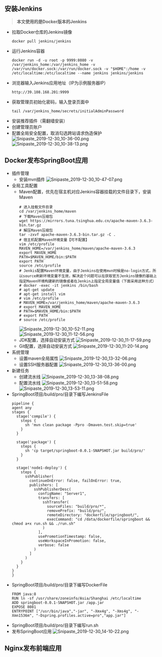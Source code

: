 ## 安装Jenkins
> **本文使用的是Docker版本的Jenkins**
* 拉取Docker仓库的Jenkins镜像
  ```
  docker pull jenkins/jenkins
  ```
* 运行Jenkins容器
  ```
  docker run -d -u root -p 9999:8080 -v /var/jenkins_home:/var/jenkins_home -v /var/run/docker.sock:/var/run/docker.sock -v "$HOME":/home -v /etc/localtime:/etc/localtime --name jenkins jenkins/jenkins
  ```
* 浏览器输入Jenkins应用地址（IP为示例服务器IP）
  ```
  http://39.108.168.201:9999
  ```
* 获取管理员初始化密码，输入登录页面中
  ```
  tail /var/jenkins_home/secrets/initialAdminPassword
  ```
* 安装推荐插件（需翻墙安装）
* 创建管理员账户
* 配置全局安全配置，取消勾选跨站请求伪造保护
  ![Snipaste_2019-12-30_10-36-00.png](https://i.loli.net/2019/12/30/Z3OgFabAIzYrNfe.png)
  ![Snipaste_2019-12-30_10-38-13.png](https://i.loli.net/2019/12/30/V1nQGarJxwWZKvF.png)

## Docker发布SpringBoot应用
* 插件管理
  * 安装mvn插件
    ![Snipaste_2019-12-30_10-47-07.png](https://i.loli.net/2019/12/30/fgJ3ABt2KsDSWzP.png)
* 全局工具配置
  * Maven配置，优先在宿主机对应Jenkins容器挂载的文件目录下，安装Maven
    ```
    # 进入挂载文件目录
    cd /var/jenkins_home/maven
    # 下载Maven压缩包
    wget https://mirrors.tuna.tsinghua.edu.cn/apache-maven-3.6.3-bin.tar.gz
    # 解压Maven压缩包
    tar -zxvf apache-maven-3.6.3-bin.tar.gz -C .
    # 宿主机配置Maven环境变量【可不配置】
    vim /etc/profile
    MAVEN_HOME=/var/jenkins_home/maven/apache-maven-3.6.3
    export MAVEN_HOME
    PATH=$MAVEN_HOME/bin:$PATH
    export PATH
    source /etc/profile
    # Jenkis配置Maven环境变量，由于Jenkins在使用mvn时候是no-login方式，所以source刷新环境变量不生效，解决这个问题可以在获取官方Jenkins镜像的基础上指定Maven环境构建新的镜像或者在Jenkin上指定全局变量值（下面采用这种方式）
    # docker -exec -it jenkins /bin/bash
    # apt-get update
    # apt-get install vim
    # vim /etc/profile
    # MAVEN_HOME=/var/jenkins_home/maven/apache-maven-3.6.3
    # export MAVEN_HOME
    # PATH=$MAVEN_HOME/bin:$PATH
    # export PATH
    # source /etc/profile
    ```
    ![Snipaste_2019-12-30_10-52-11.png](https://i.loli.net/2019/12/30/Xo86CJtgnUE59ms.png)
    ![Snipaste_2019-12-30_11-12-56.png](https://i.loli.net/2019/12/30/pGxTRZQAY7cVtmz.png)
  * JDK配置，选择自动安装方式
    ![Snipaste_2019-12-30_11-17-59.png](https://i.loli.net/2019/12/30/L8WDamdco9Qikgr.png)
  * Git配置，选择自动安装方式
    ![Snipaste_2019-12-30_11-20-14.png](https://i.loli.net/2019/12/30/xlH5SGFLAt4EkaK.png)
* 系统管理
  * 设置maven全局属性
    ![Snipaste_2019-12-30_13-32-06.png](https://i.loli.net/2019/12/30/KUg2OE7FbvLfH4P.png)
  * 设置SSH服务器配置
    ![Snipaste_2019-12-30_13-36-00.png](https://i.loli.net/2019/12/30/Ir2mSM5OXl4KnEJ.png)
* 新建任务
  * 创建流水线
    ![Snipaste_2019-12-30_13-38-08.png](https://i.loli.net/2019/12/30/sSo915TbJECdQkI.png)
  * 配置流水线
    ![Snipaste_2019-12-30_13-51-58.png](https://i.loli.net/2019/12/30/5IrhUZXWVd8DGT6.png)
    ![Snipaste_2019-12-30_13-53-11.png](https://i.loli.net/2019/12/30/k4XGAn2IetK31PD.png)
* SpringBoot项目/build/pro/目录下编写JenkinsFile
  ```
  pipeline {
  agent any
  stages {
    stage('compile') {
      steps {
        sh 'mvn clean package -Ppro -Dmaven.test.skip=true'
      }
    }
    
    stage('package') {
      steps {
        sh 'cp target/springboot-0.0.1-SNAPSHOT.jar build/pro/'
      }
    }
    
    stage('node1-deploy') {
      steps {
        sshPublisher(
          continueOnError: false, failOnError: true,
          publishers: [
            sshPublisherDesc(
              configName: "Server1",
              transfers: [
                sshTransfer(
                  sourceFiles: "build/pro/*",
                  removePrefix: "build/pro/",
                  remoteDirectory: "dockerfile/springboot/",
                  execCommand: "cd /data/dockerfile/springboot && chmod a+x run.sh && ./run.sh"
                )
	          ],
	          usePromotionTimestamp: false,
              useWorkspaceInPromotion: false,
              verbose: false
            )
	      ]
	    )
	  }
    }
  } 
  }
  ```
* SpringBoot项目/build/pro/目录下编写DockerFile
  ```
  FROM java:8
  RUN ln -sf /usr/share/zoneinfo/Asia/Shanghai /etc/localtime
  ADD springboot-0.0.1-SNAPSHOT.jar /app.jar
  EXPOSE 8081
  ENTRYPOINT ["/usr/bin/java","-jar", "-Xmx4g", "-Xms4g", "-Xmn1536m", "-Dspring.profiles.active=pro","app.jar"]
  ```
* SpringBoot项目/build/pro/目录下编写run.sh
* 发布SpringBoot应用
  ![Snipaste_2019-12-30_14-10-22.png](https://i.loli.net/2019/12/30/xEad4lBD9grfmYj.png)

## Nginx发布前端应用